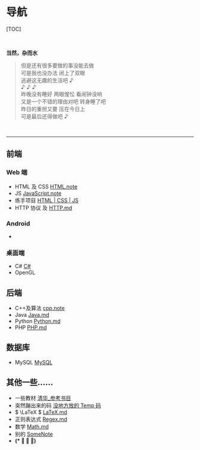 # 导航

[TOC]

<br>

**当然，杂而水**

> 但是还有很多要做的事没能去做<br>
  可是我也没办法 闭上了双眼<br>
  逃避这无趣的生活吧 ♪<br>
  ♪ ♪ ♪<br>
  昨晚没有睡好 两眼惺忪 看闹钟没响<br>
  又是一个不错的理由对吧 转身睡了吧<br>
  昨日的重担又要 压在今日上<br>
  可是最后还得做吧 ♪<br>

<br>

---

## 前端

### Web 端

- HTML 及 CSS [HTML.note](Notes/Web/HTML.md)
- JS [JavaScript.note](Notes/Web/JavaScript/JavaScript.md)
- 练手项目 [HTML | CSS | JS](HTML/Learn2Try/Readme.md)
- HTTP 协议 及 [HTTP.md](Notes/Web/HTTP.md)

### Android

- &emsp;

### 桌面端

- C# [C#](Notes/CSharp.md)
- OpenGL

## 后端

- C++及算法 [cpp.note](Notes/cpp.main.md)
- Java [Java.md](Notes/Java.md)
- Python [Python.md](Notes/Python.md)
- PHP [PHP.md](Notes/PHP.md)

## 数据库

- MySQL [MySQL](Notes/MySQL.md)

## 其他一些......

- 一些教材 [清华\_参考书目](Notes/清华_参考书目.md)
- 突然蹦出来的码 [没地方放的 Temp 码](Notes/一些Temp.md)
- $ \LaTeX $ [LaTeX.md](Notes/LaTeX.md)
- 正则表达式 [Regex.md](Notes/Regex.md)
- 数学 [Math.md](Notes/Math/README.md)
- 别的 [SomeNote](../others/SomeNotes.md)
- **(\* ﾟ ∇ ﾟ)**